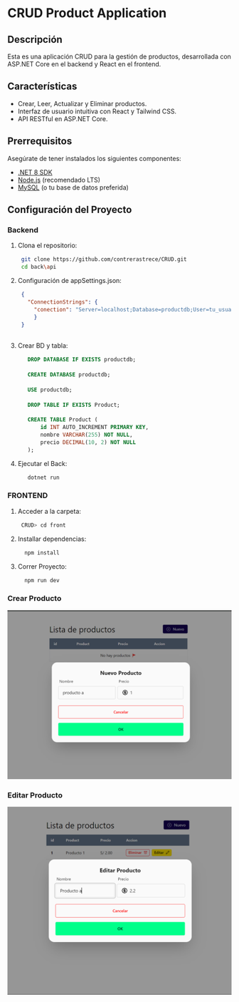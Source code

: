 # CRUD Product Application

## Descripción

Esta es una aplicación CRUD para la gestión de productos, desarrollada con ASP.NET Core en el backend y React en el frontend.

## Características

- Crear, Leer, Actualizar y Eliminar productos.
- Interfaz de usuario intuitiva con React y Tailwind CSS.
- API RESTful en ASP.NET Core.

## Prerrequisitos

Asegúrate de tener instalados los siguientes componentes:

- [.NET 8 SDK](https://dotnet.microsoft.com/download/dotnet/8.0)
- [Node.js](https://nodejs.org/) (recomendado LTS)
- [MySQL](https://www.mysql.com/) (o tu base de datos preferida)

## Configuración del Proyecto

### Backend

1. Clona el repositorio:

   ```sh
    git clone https://github.com/contrerastrece/CRUD.git
    cd back\api
   ```
2. Configuración de appSettings.json:

   ```json
    {
      "ConnectionStrings": {
        "conection": "Server=localhost;Database=productdb;User=tu_usuario;Password=tu_contraseña;"
        }
    }
 
3. Crear BD y tabla:

   ```sql
      DROP DATABASE IF EXISTS productdb;

      CREATE DATABASE productdb;

      USE productdb;

      DROP TABLE IF EXISTS Product;

      CREATE TABLE Product (
          id INT AUTO_INCREMENT PRIMARY KEY,
          nombre VARCHAR(255) NOT NULL,
          precio DECIMAL(10, 2) NOT NULL
      );
   ```
4. Ejecutar el Back:
 
   ```sh
      dotnet run
   ```

### FRONTEND

1. Acceder a la carpeta:

   ```sh
    CRUD> cd front
   ```
2. Installar dependencias:
    ```sh
      npm install
    ```
3. Correr Proyecto:
    ```sh
      npm run dev
    ```


### Crear Producto
![Logo del Proyecto](./front/public/images/nuevo.png)

### Editar Producto
![Logo del Proyecto](./front/public/images/editar.png)